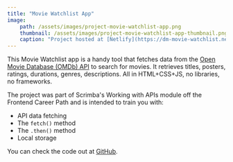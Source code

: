 ```yaml
---
title: "Movie Watchlist App"
image:
    path: /assets/images/project-movie-watchlist-app.png
    thumbnail: /assets/images/project-movie-watchlist-app-thumbnail.png
    caption: "Project hosted at [Netlify](https://dm-movie-watchlist.netlify.app/)"
---
```

This Movie Watchlist app is a handy tool that fetches data from the [Open Movie Database (OMDb) API](https://www.omdbapi.com/) to search for movies. It retrieves titles, posters, ratings, durations, genres, descriptions. All in HTML+CSS+JS, no libraries, no frameworks.

The project was part of Scrimba's Working with APIs module off the Frontend Career Path and is intended to train you with:

* API data fetching
* The `fetch()` method
* The `.then()` method
* Local storage

You can check the code out at [GitHub](https://github.com/davymartinez/Scrimba-frontend-path-projects/tree/main/mod09-working-with-apis/02-solo-project-movie-watchlist).
